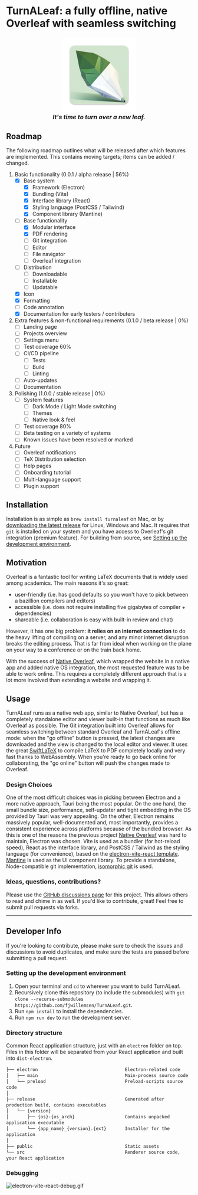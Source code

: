 # TurnALeaf: a fully offline, native Overleaf with seamless switching

<h3 align="center">
  <img style="width: 200px" src="assets/logo/logo_cut_icon.png" />
  </br>
  <i>It's time to turn over a new leaf.</i>
</h3>

## Roadmap

The following roadmap outlines what will be released after which features are implemented. This contains moving targets; items can be added / changed. 

1. Basic functionality (0.0.1 / alpha release | 56%) <!-- 10/18 -->
    - [x] Base system
        - [x] Framework (Electron)
        - [x] Bundling (Vite)
        - [x] Interface library (React)
        - [x] Styling language (PostCSS / Tailwind)
        - [x] Component library (Mantine)
    - [ ] Base functionality
        - [x] Modular interface
        - [x] PDF rendering
        - [ ] Git integration
        - [ ] Editor
        - [ ] File navigator
        - [ ] Overleaf integration
    - [ ] Distribution
        - [ ] Downloadable
        - [ ] Installable
        - [ ] Updatable
    - [x] Icon
    - [x] Formatting
    - [ ] Code annotation
    - [x] Documentation for early testers / contributers
2. Extra features & non-functional requirements (0.1.0 / beta release | 0%) <!-- 0/9 -->
    - [ ] Landing page
    - [ ] Projects overview
    - [ ] Settings menu
    - [ ] Test coverage 60%
    - [ ] CI/CD pipeline
      - [ ] Tests
      - [ ] Build
      - [ ] Linting
    - [ ] Auto-updates
    - [ ] Documentation
3. Polishing (1.0.0 / stable release | 0%) <!-- 0/6 -->
    - [ ] System features
        - [ ] Dark Mode / Light Mode switching
        - [ ] Themes
        - [ ] Native look & feel
    - [ ] Test coverage 80%
    - [ ] Beta testing on a variety of systems
    - [ ] Known issues have been resolved or marked
4. Future
    - [ ] Overleaf notifications
    - [ ] TeX Distribution selection
    - [ ] Help pages
    - [ ] Onboarding tutorial
    - [ ] Multi-language support
    - [ ] Plugin support

## Installation

Installation is as simple as `brew install turnaleaf` on Mac, or by [downloading the latest release](https://github.com/fjwillemsen/TurnALeaf/releases/latest) for Linux, Windows and Mac.
It requires that `git` is installed on your system and you have access to Overleaf's git integration (premium feature).
For building from source, see [Setting up the development environment](#setting-up-the-development-environment).

## Motivation

Overleaf is a fantastic tool for writing LaTeX documents that is widely used among academics.
The main reasons it's so great:

-   user-friendly (i.e. has good defaults so you won't have to pick between a bazillion compilers and editors)
-   accessible (i.e. does not require installing five gigabytes of compiler + dependencies)
-   shareable (i.e. collaboration is easy with built-in review and chat)

However, it has one big problem: **it relies on an internet connection** to do the heavy lifting of compiling on a server, and any minor internet disruption breaks the editing process.
That is far from ideal when working on the plane on your way to a conference or on the train back home.

With the success of [Native Overleaf](https://github.com/fjwillemsen/NativeOverleaf), which wrapped the website in a native app and added native OS integration, the most requested feature was to be able to work online.
This requires a completely different approach that is a lot more involved than extending a website and wrapping it.

## Usage

TurnALeaf runs as a native web app, similar to Native Overleaf, but has a completely standalone editor and viewer built-in that functions as much like Overleaf as possible.
The Git integration built into Overleaf allows for seamless switching between standard Overleaf and TurnALeaf's offline mode: when the "go offline" button is pressed, the latest changes are downloaded and the view is changed to the local editor and viewer.
It uses the great [SwiftLaTeX](https://github.com/SwiftLaTeX/SwiftLaTeX) to compile LaTeX to PDF completely locally and very fast thanks to WebAssembly.
When you're ready to go back online for collaborating, the "go online" button will push the changes made to Overleaf.

### Design Choices

One of the most difficult choices was in picking between Electron and a more native approach, Tauri being the most popular.
On the one hand, the small bundle size, performance, self-updater and tight embedding in the OS provided by Tauri was very appealing.
On the other, Electron remains massively popular, well-documented and, most importantly, provides a consistent experience across platforms because of the bundled browser.
As this is one of the reasons the previous project [Native Overleaf](https://github.com/fjwillemsen/NativeOverleaf) was hard to maintain, Electron was chosen. Vite is used as a bundler (for hot-reload speed), React as the interface library, and PostCSS / Tailwind as the styling language (for convenience), based on the [electron-vite-react template](https://github.com/electron-vite/electron-vite-react).
[Mantine](https://mantine.dev/) is used as the UI component library.
To provide a standalone, Node-compatible git implementation, [isomorphic git](https://www.npmjs.com/package/isomorphic-git) is used.

### Ideas, questions, contributions?

Please use the [GitHub discussions page](https://github.com/fjwillemsen/TurnALeaf/issues) for this project. This allows others to read and chime in as well.
If you'd like to contribute, great! Feel free to submit pull requests via forks.

---

## Developer Info

If you're looking to contribute, please make sure to check the issues and discussions to avoid duplicates, and make sure the tests are passed before submitting a pull request.

### Setting up the development environment

1. Open your terminal and `cd` to wherever you want to build TurnALeaf.
2. Recursively clone this repository (to include the submodules) with `git clone --recurse-submodules https://github.com/fjwillemsen/TurnALeaf.git`.
3. Run `npm install` to install the dependencies.
4. Run `npm run dev` to run the development server.

### Directory structure

Common React application structure, just with an `electron` folder on top.  
Files in this folder will be separated from your React application and built into `dist-electron`.

```tree
├── electron                                 Electron-related code
│   ├── main                                 Main-process source code
│   └── preload                              Preload-scripts source code
│
├── release                                  Generated after production build, contains executables
│   └── {version}
│       ├── {os}-{os_arch}                   Contains unpacked application executable
│       └── {app_name}_{version}.{ext}       Installer for the application
│
├── public                                   Static assets
└── src                                      Renderer source code, your React application
```

### Debugging

![electron-vite-react-debug.gif](/electron-vite-react-debug.gif)

